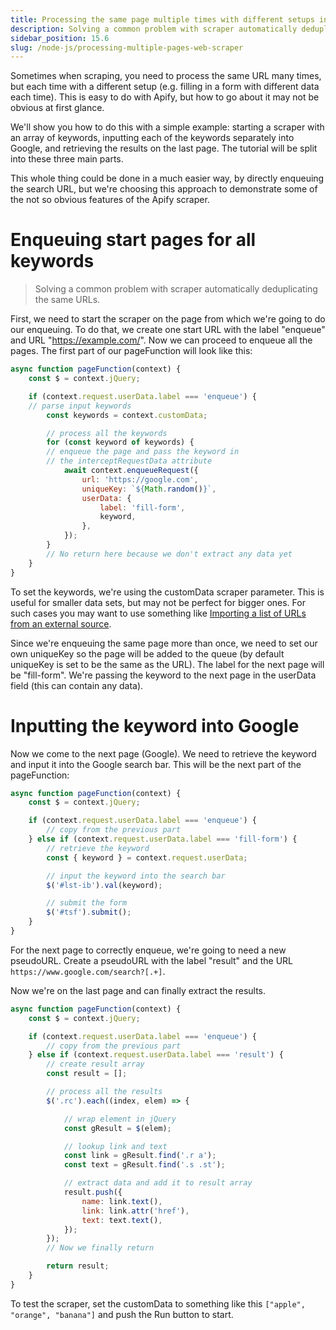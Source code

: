 ```yaml
---
title: Processing the same page multiple times with different setups in Web Scraper
description: Solving a common problem with scraper automatically deduplicating the same URLs
sidebar_position: 15.6
slug: /node-js/processing-multiple-pages-web-scraper
---
```


Sometimes when scraping, you need to process the same URL many times, but each time with a different setup (e.g. filling in a form with different data each time). This is easy to do with Apify, but how to go about it may not be obvious at first glance.

We'll show you how to do this with a simple example: starting a scraper with an array of keywords, inputting each of the keywords separately into Google, and retrieving the results on the last page. The tutorial will be split into these three main parts.

This whole thing could be done in a much easier way, by directly enqueuing the search URL, but we're choosing this approach to demonstrate some of the not so obvious features of the Apify scraper.

# Enqueuing start pages for all keywords

> Solving a common problem with scraper automatically deduplicating the same URLs.

First, we need to start the scraper on the page from which we're going to do our enqueuing. To do that, we create one start URL with the label "enqueue" and URL "https://example.com/". Now we can proceed to enqueue all the pages. The first part of our pageFunction will look like this:

```js
async function pageFunction(context) {
    const $ = context.jQuery;

    if (context.request.userData.label === 'enqueue') {
    // parse input keywords
        const keywords = context.customData;

        // process all the keywords
        for (const keyword of keywords) {
        // enqueue the page and pass the keyword in
        // the interceptRequestData attribute
            await context.enqueueRequest({
                url: 'https://google.com',
                uniqueKey: `${Math.random()}`,
                userData: {
                    label: 'fill-form',
                    keyword,
                },
            });
        }
        // No return here because we don't extract any data yet
    }
}
```

To set the keywords, we're using the customData scraper parameter. This is useful for smaller data sets, but may not be perfect for bigger ones. For such cases you may want to use something like [Importing a list of URLs from an external source](http://kb.apify.com/integration/importing-a-list-of-urls-from-an-external-source).

Since we're enqueuing the same page more than once, we need to set our own uniqueKey so the page will be added to the queue (by default uniqueKey is set to be the same as the URL). The label for the next page will be "fill-form". We're passing the keyword to the next page in the userData field (this can contain any data).

# Inputting the keyword into Google

Now we come to the next page (Google). We need to retrieve the keyword and input it into the Google search bar. This will be the next part of the pageFunction:

```js
async function pageFunction(context) {
    const $ = context.jQuery;

    if (context.request.userData.label === 'enqueue') {
        // copy from the previous part
    } else if (context.request.userData.label === 'fill-form') {
        // retrieve the keyword
        const { keyword } = context.request.userData;

        // input the keyword into the search bar
        $('#lst-ib').val(keyword);

        // submit the form
        $('#tsf').submit();
    }
}
```

For the next page to correctly enqueue, we're going to need a new pseudoURL. Create a pseudoURL with the label "result" and the URL `https://www.google.com/search?[.+]`.

Now we're on the last page and can finally extract the results.

```js
async function pageFunction(context) {
    const $ = context.jQuery;

    if (context.request.userData.label === 'enqueue') {
        // copy from the previous part
    } else if (context.request.userData.label === 'result') {
        // create result array
        const result = [];

        // process all the results
        $('.rc').each((index, elem) => {

            // wrap element in jQuery
            const gResult = $(elem);

            // lookup link and text
            const link = gResult.find('.r a');
            const text = gResult.find('.s .st');

            // extract data and add it to result array
            result.push({
                name: link.text(),
                link: link.attr('href'),
                text: text.text(),
            });
        });
        // Now we finally return

        return result;
    }
}
```

To test the scraper, set the customData to something like this `["apple", "orange", "banana"]` and push the Run button to start.
